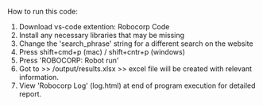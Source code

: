 How to run this code:

1. Download vs-code extention: Robocorp Code
2. Install any necessary libraries that may be missing
3. Change the 'search_phrase' string for a different search on the website
4. Press shift+cmd+p (mac) / shift+cntr+p (windows)
5. Press 'ROBOCORP: Robot run'
6. Got to >> /output/results.xlsx >> excel file will be created with relevant information.
7. View 'Robocorp Log' (log.html) at end of program execution for detailed report.
